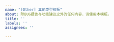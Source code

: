 ```yaml
---
name: "[Other] 其他类型模板"
about: 除BUG报告与功能建议之外的任何内容，请使用本模板。
title: ''
labels: ''
assignees: ''

---
```



